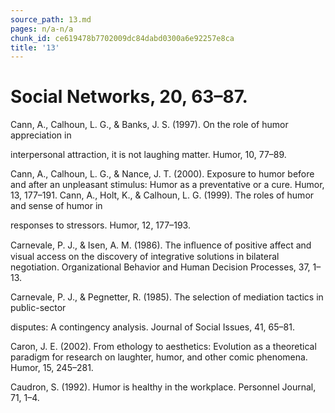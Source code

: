 ```yaml
---
source_path: 13.md
pages: n/a-n/a
chunk_id: ce619478b7702009dc84dabd0300a6e92257e8ca
title: '13'
---
```

# Social Networks, 20, 63–87.

Cann, A., Calhoun, L. G., & Banks, J. S. (1997). On the role of humor appreciation in

interpersonal attraction, it is not laughing matter. Humor, 10, 77–89.

Cann, A., Calhoun, L. G., & Nance, J. T. (2000). Exposure to humor before and after an unpleasant stimulus: Humor as a preventative or a cure. Humor, 13, 177–191. Cann, A., Holt, K., & Calhoun, L. G. (1999). The roles of humor and sense of humor in

responses to stressors. Humor, 12, 177–193.

Carnevale, P. J., & Isen, A. M. (1986). The inﬂuence of positive affect and visual access on the discovery of integrative solutions in bilateral negotiation. Organizational Behavior and Human Decision Processes, 37, 1–13.

Carnevale, P. J., & Pegnetter, R. (1985). The selection of mediation tactics in public-sector

disputes: A contingency analysis. Journal of Social Issues, 41, 65–81.

Caron, J. E. (2002). From ethology to aesthetics: Evolution as a theoretical paradigm for research on laughter, humor, and other comic phenomena. Humor, 15, 245–281.

Caudron, S. (1992). Humor is healthy in the workplace. Personnel Journal, 71, 1–4.

